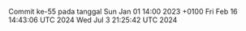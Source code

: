 Commit ke-55 pada tanggal Sun Jan 01 14:00 2023 +0100
Fri Feb 16 14:43:06 UTC 2024
Wed Jul  3 21:25:42 UTC 2024
